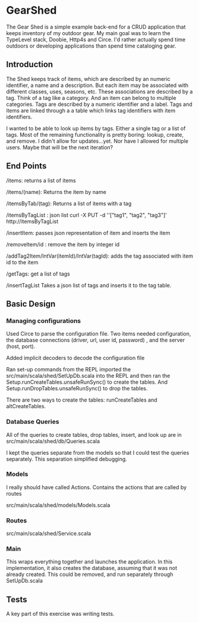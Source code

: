 # GearShed

The Gear Shed is a simple example back-end for a CRUD application that keeps inventory of my outdoor gear. My main goal was to learn the TypeLevel stack, Doobie, Http4s and Circe. I'd rather actually spend time outdoors or developing applications than spend time cataloging gear. 

## Introduction

The Shed keeps track of items, which are described by an numeric identifier, a name and a description. But each item may be associated with different classes, uses, seasons, etc. These associations are described by a tag. Think of a tag like a category. And an item can belong to multiple categories. Tags are described by a numeric identifier and a label. Tags and items are linked through a a table which links tag identifiers with item identifiers.  

I wanted to be able to look up items by tags. Either a single tag or a list of tags. Most of the remaining functionality is pretty boring: lookup, create, and remove. I didn't allow for updates...yet. Nor have I allowed for multiple users. Maybe that will be the next iteration?

## End Points

/items: returns a list of items

/items/(name): Returns the item by name

/itemsByTab/(tag): Returns a list of items with a tag

/itemsByTagList : json list curl -X PUT -d ''["tag1", "tag2", "tag3"]' http://itemsByTagList

/insertItem: passes json representation of item and inserts the item

/removeItem/id : remove the item by integer id

/addTag2Item/IntVar(itemId)/IntVar(tagId): adds the tag associated with item id to the item 

/getTags: get a list of tags

/insertTagList Takes a json list of tags and inserts it to the tag table.

## Basic Design

### Managing configurations

Used Circe to parse the configuration file. Two items needed configuration, the database connections (driver, url, user id, password) , and the server (host, port). 

Added implicit decoders to decode the configuration file

Ran set-up commands from the REPL imported the src/main/scala/shed/SetUpDb.scala into the REPL and then ran the Setup.runCreateTables.unsafeRunSync() to create the tables. And Setup.runDropTables.unsafeRunSync() to drop the tables.

There are two ways to create the tables: runCreateTables and altCreateTables. 

### Database Queries

All of the queries to create tables, drop tables, insert, and look up are in src/main/scala/shed/db/Queries.scala

I kept the queries separate from the models so that I could test the queries separately. This separation simplified debugging.  

### Models

I really should have called Actions. Contains the actions that are called by routes

src/main/scala/shed/models/Models.scala

### Routes

src/main/scala/shed/Service.scala

### Main

This wraps everything together and launches the application. In this implementation, it also creates the database, assuming that it was not already created. This could be removed, and run separately through SetUpDb.scala

## Tests

A key part of this exercise was writing tests.




